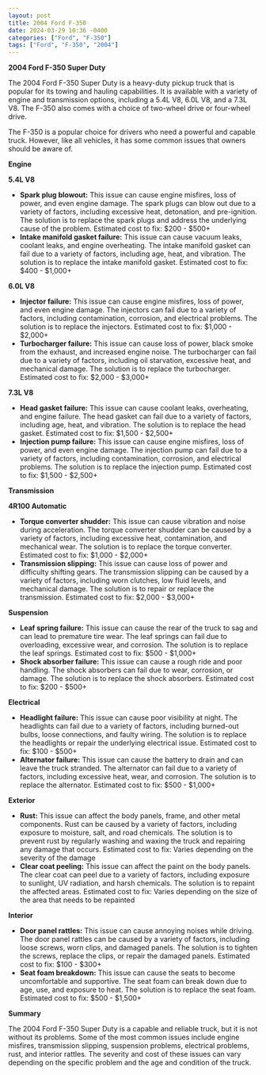 ```yaml
---
layout: post
title: 2004 Ford F-350
date: 2024-03-29 10:36 -0400
categories: ["Ford", "F-350"]
tags: ["Ford", "F-350", "2004"]
---
```

**2004 Ford F-350 Super Duty**

The 2004 Ford F-350 Super Duty is a heavy-duty pickup truck that is popular for its towing and hauling capabilities. It is available with a variety of engine and transmission options, including a 5.4L V8, 6.0L V8, and a 7.3L V8. The F-350 also comes with a choice of two-wheel drive or four-wheel drive.

The F-350 is a popular choice for drivers who need a powerful and capable truck. However, like all vehicles, it has some common issues that owners should be aware of.

**Engine**

**5.4L V8**

* **Spark plug blowout:** This issue can cause engine misfires, loss of power, and even engine damage. The spark plugs can blow out due to a variety of factors, including excessive heat, detonation, and pre-ignition. The solution is to replace the spark plugs and address the underlying cause of the problem. Estimated cost to fix: $200 - $500+
* **Intake manifold gasket failure:** This issue can cause vacuum leaks, coolant leaks, and engine overheating. The intake manifold gasket can fail due to a variety of factors, including age, heat, and vibration. The solution is to replace the intake manifold gasket. Estimated cost to fix: $400 - $1,000+

**6.0L V8**

* **Injector failure:** This issue can cause engine misfires, loss of power, and even engine damage. The injectors can fail due to a variety of factors, including contamination, corrosion, and electrical problems. The solution is to replace the injectors. Estimated cost to fix: $1,000 - $2,000+
* **Turbocharger failure:** This issue can cause loss of power, black smoke from the exhaust, and increased engine noise. The turbocharger can fail due to a variety of factors, including oil starvation, excessive heat, and mechanical damage. The solution is to replace the turbocharger. Estimated cost to fix: $2,000 - $3,000+

**7.3L V8**

* **Head gasket failure:** This issue can cause coolant leaks, overheating, and engine failure. The head gasket can fail due to a variety of factors, including age, heat, and vibration. The solution is to replace the head gasket. Estimated cost to fix: $1,500 - $2,500+
* **Injection pump failure:** This issue can cause engine misfires, loss of power, and even engine damage. The injection pump can fail due to a variety of factors, including contamination, corrosion, and electrical problems. The solution is to replace the injection pump. Estimated cost to fix: $1,500 - $2,500+

**Transmission**

**4R100 Automatic**

* **Torque converter shudder:** This issue can cause vibration and noise during acceleration. The torque converter shudder can be caused by a variety of factors, including excessive heat, contamination, and mechanical wear. The solution is to replace the torque converter. Estimated cost to fix: $1,000 - $2,000+
* **Transmission slipping:** This issue can cause loss of power and difficulty shifting gears. The transmission slipping can be caused by a variety of factors, including worn clutches, low fluid levels, and mechanical damage. The solution is to repair or replace the transmission. Estimated cost to fix: $2,000 - $3,000+

**Suspension**

* **Leaf spring failure:** This issue can cause the rear of the truck to sag and can lead to premature tire wear. The leaf springs can fail due to overloading, excessive wear, and corrosion. The solution is to replace the leaf springs. Estimated cost to fix: $500 - $1,000+
* **Shock absorber failure:** This issue can cause a rough ride and poor handling. The shock absorbers can fail due to wear, corrosion, or damage. The solution is to replace the shock absorbers. Estimated cost to fix: $200 - $500+

**Electrical**

* **Headlight failure:** This issue can cause poor visibility at night. The headlights can fail due to a variety of factors, including burned-out bulbs, loose connections, and faulty wiring. The solution is to replace the headlights or repair the underlying electrical issue. Estimated cost to fix: $100 - $500+
* **Alternator failure:** This issue can cause the battery to drain and can leave the truck stranded. The alternator can fail due to a variety of factors, including excessive heat, wear, and corrosion. The solution is to replace the alternator. Estimated cost to fix: $500 - $1,000+

**Exterior**

* **Rust:** This issue can affect the body panels, frame, and other metal components. Rust can be caused by a variety of factors, including exposure to moisture, salt, and road chemicals. The solution is to prevent rust by regularly washing and waxing the truck and repairing any damage that occurs. Estimated cost to fix: Varies depending on the severity of the damage
* **Clear coat peeling:** This issue can affect the paint on the body panels. The clear coat can peel due to a variety of factors, including exposure to sunlight, UV radiation, and harsh chemicals. The solution is to repaint the affected areas. Estimated cost to fix: Varies depending on the size of the area that needs to be repainted

**Interior**

* **Door panel rattles:** This issue can cause annoying noises while driving. The door panel rattles can be caused by a variety of factors, including loose screws, worn clips, and damaged panels. The solution is to tighten the screws, replace the clips, or repair the damaged panels. Estimated cost to fix: $100 - $300+
* **Seat foam breakdown:** This issue can cause the seats to become uncomfortable and supportive. The seat foam can break down due to age, use, and exposure to heat. The solution is to replace the seat foam. Estimated cost to fix: $500 - $1,500+

**Summary**

The 2004 Ford F-350 Super Duty is a capable and reliable truck, but it is not without its problems. Some of the most common issues include engine misfires, transmission slipping, suspension problems, electrical problems, rust, and interior rattles. The severity and cost of these issues can vary depending on the specific problem and the age and condition of the truck.
